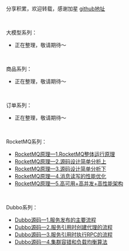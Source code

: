 分享积累，欢迎转载，感谢加星 [github地址](https://github.com/nnp8/nnp8.github.io)

<br>

大模型系列：
- 正在整理，敬请期待～
  
<br>

商品系列：
- 正在整理，敬请期待～
  
<br>

订单系列：
- 正在整理，敬请期待～
  
<br>

RocketMQ系列：
- [RocketMQ原理—1.RocketMQ整体运行原理](./RocketMQ/RocketMQ原理—1.RocketMQ整体运行原理.md)
- [RocketMQ原理—2.源码设计简单分析上](./RocketMQ/RocketMQ原理—2.源码设计简单分析上.md)
- [RocketMQ原理—3.源码设计简单分析下](./RocketMQ/RocketMQ原理—3.源码设计简单分析下.md)
- [RocketMQ原理—4.消息读写的性能优化](./RocketMQ/RocketMQ原理—4.消息读写的性能优化.md)
- [RocketMQ原理—5.高可用+高并发+高性能架构](./RocketMQ/RocketMQ原理—5.高可用+高并发+高性能架构.md)

<br>

Dubbo系列：
- [Dubbo源码—1.服务发布的主要流程](./Dubbo/Dubbo源码—1.服务发布的主要流程.md)
- [Dubbo源码—2.服务引用时创建代理的流程](./Dubbo/Dubbo源码—2.服务引用时创建代理的流程.md)
- [Dubbo源码—3.服务引用时执行RPC的流程](./Dubbo/Dubbo源码—3.服务引用时执行RPC的流程.md)
- [Dubbo源码—4.集群容错和负载均衡算法](./Dubbo/Dubbo源码—4.集群容错和负载均衡算法.md)
  
